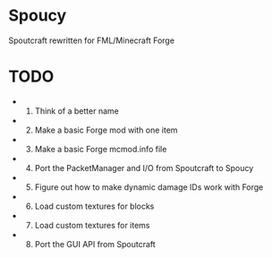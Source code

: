 Spoucy
======

Spoutcraft rewritten for FML/Minecraft Forge


TODO
====
- 1) Think of a better name
- 2) Make a basic Forge mod with one item
- 3) Make a basic Forge mcmod.info file
- 4) Port the PacketManager and I/O from Spoutcraft to Spoucy
- 5) Figure out how to make dynamic damage IDs work with Forge
- 6) Load custom textures for blocks
- 7) Load custom textures for items
- 8) Port the GUI API from Spoutcraft

